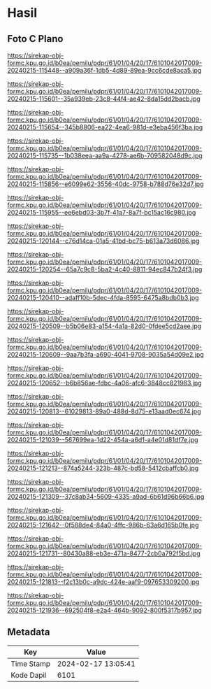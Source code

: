 # Hasil

## Foto C Plano

https://sirekap-obj-formc.kpu.go.id/b0ea/pemilu/pdpr/61/01/04/20/17/6101042017009-20240215-115448--a909a36f-1db5-4d89-89ea-9cc6cde8aca5.jpg

https://sirekap-obj-formc.kpu.go.id/b0ea/pemilu/pdpr/61/01/04/20/17/6101042017009-20240215-115601--35a939eb-23c8-44f4-ae42-8da15dd2bacb.jpg

https://sirekap-obj-formc.kpu.go.id/b0ea/pemilu/pdpr/61/01/04/20/17/6101042017009-20240215-115654--345b8806-ea22-4ea6-981d-e3eba456f3ba.jpg

https://sirekap-obj-formc.kpu.go.id/b0ea/pemilu/pdpr/61/01/04/20/17/6101042017009-20240215-115735--1b038eea-aa9a-4278-ae6b-709582048d9c.jpg

https://sirekap-obj-formc.kpu.go.id/b0ea/pemilu/pdpr/61/01/04/20/17/6101042017009-20240215-115856--e6099e62-3556-40dc-9758-b788d76e32d7.jpg

https://sirekap-obj-formc.kpu.go.id/b0ea/pemilu/pdpr/61/01/04/20/17/6101042017009-20240215-115955--ee6ebd03-3b7f-41a7-8a7f-bc15ac16c980.jpg

https://sirekap-obj-formc.kpu.go.id/b0ea/pemilu/pdpr/61/01/04/20/17/6101042017009-20240215-120144--c76d14ca-01a5-41bd-bc75-b613a73d6086.jpg

https://sirekap-obj-formc.kpu.go.id/b0ea/pemilu/pdpr/61/01/04/20/17/6101042017009-20240215-120254--65a7c9c8-5ba2-4c40-8811-94ec847b24f3.jpg

https://sirekap-obj-formc.kpu.go.id/b0ea/pemilu/pdpr/61/01/04/20/17/6101042017009-20240215-120410--adaff10b-5dec-4fda-8595-6475a8bdb0b3.jpg

https://sirekap-obj-formc.kpu.go.id/b0ea/pemilu/pdpr/61/01/04/20/17/6101042017009-20240215-120509--b5b06e83-a154-4a1a-82d0-0fdee5cd2aee.jpg

https://sirekap-obj-formc.kpu.go.id/b0ea/pemilu/pdpr/61/01/04/20/17/6101042017009-20240215-120609--9aa7b3fa-a690-4041-9708-9035a54d09e2.jpg

https://sirekap-obj-formc.kpu.go.id/b0ea/pemilu/pdpr/61/01/04/20/17/6101042017009-20240215-120652--b6b856ae-fdbc-4a06-afc6-3848cc821983.jpg

https://sirekap-obj-formc.kpu.go.id/b0ea/pemilu/pdpr/61/01/04/20/17/6101042017009-20240215-120813--61029813-89a0-488d-8d75-e13aad0ec674.jpg

https://sirekap-obj-formc.kpu.go.id/b0ea/pemilu/pdpr/61/01/04/20/17/6101042017009-20240215-121039--567699ea-1d22-454a-a6d1-a4e01d81df7e.jpg

https://sirekap-obj-formc.kpu.go.id/b0ea/pemilu/pdpr/61/01/04/20/17/6101042017009-20240215-121213--874a5244-323b-487c-bd58-5412cbaffcb0.jpg

https://sirekap-obj-formc.kpu.go.id/b0ea/pemilu/pdpr/61/01/04/20/17/6101042017009-20240215-121309--37c8ab34-5609-4335-a9ad-6b61d96b66b6.jpg

https://sirekap-obj-formc.kpu.go.id/b0ea/pemilu/pdpr/61/01/04/20/17/6101042017009-20240215-121642--0f588de4-84a0-4ffc-986b-63a6d165b0fe.jpg

https://sirekap-obj-formc.kpu.go.id/b0ea/pemilu/pdpr/61/01/04/20/17/6101042017009-20240215-121731--80430a88-eb3e-471a-8477-2cb0a792f5bd.jpg

https://sirekap-obj-formc.kpu.go.id/b0ea/pemilu/pdpr/61/01/04/20/17/6101042017009-20240215-121813--f2c13b0c-a9dc-424e-aaf9-097653309200.jpg

https://sirekap-obj-formc.kpu.go.id/b0ea/pemilu/pdpr/61/01/04/20/17/6101042017009-20240215-121936--692504f8-e2a4-464b-9092-800f5317b957.jpg


## Metadata

| Key        | Value               |
| ---------- | ------------------- |
| Time Stamp | 2024-02-17 13:05:41 |
| Kode Dapil | 6101                |




